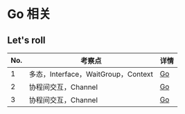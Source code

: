 # Go 相关

## Let's roll

| No.  | 考察点  | 详情   |
| ---- | ------- | ------- |
| 1 | 多态，Interface，WaitGroup，Context | [Go](./1.md) |
| 2 | 协程间交互，Channel | [Go](./2.md) |
| 3 | 协程间交互，Channel | [Go](./3.md) |

